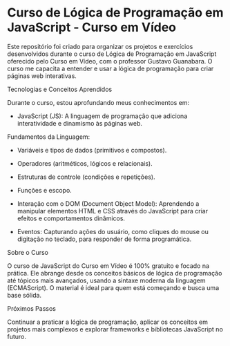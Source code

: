# Curso de Lógica de Programação em JavaScript - Curso em Vídeo

  Este repositório foi criado para organizar os projetos e exercícios desenvolvidos durante o curso de Lógica de Programação em JavaScript oferecido pelo Curso em Vídeo, com o professor Gustavo Guanabara. O curso me capacita a entender e usar a lógica de programação para criar páginas web interativas.

Tecnologias e Conceitos Aprendidos

Durante o curso, estou aprofundando meus conhecimentos em:

- JavaScript (JS): A linguagem de programação que adiciona interatividade e dinamismo às páginas web.

Fundamentos da Linguagem:

- Variáveis e tipos de dados (primitivos e compostos).

- Operadores (aritméticos, lógicos e relacionais).

- Estruturas de controle (condições e repetições).

- Funções e escopo.

- Interação com o DOM (Document Object Model): Aprendendo a manipular elementos HTML e CSS através do JavaScript para criar efeitos e comportamentos dinâmicos.

- Eventos: Capturando ações do usuário, como cliques do mouse ou digitação no teclado, para responder de forma programática.

Sobre o Curso

  O curso de JavaScript do Curso em Vídeo é 100% gratuito e focado na prática. Ele abrange desde os conceitos básicos de lógica de programação até tópicos mais avançados, usando a sintaxe moderna da linguagem (ECMAScript). O material é ideal para quem está começando e busca uma base sólida.

Próximos Passos

  Continuar a praticar a lógica de programação, aplicar os conceitos em projetos mais complexos e explorar frameworks e bibliotecas JavaScript no futuro.
